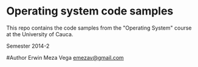 Operating system code samples
==========

This repo contains the code samples from the "Operating System" course at the University of Cauca.

Semester 2014-2


#Author Erwin Meza Vega <emezav@gmail.com>
